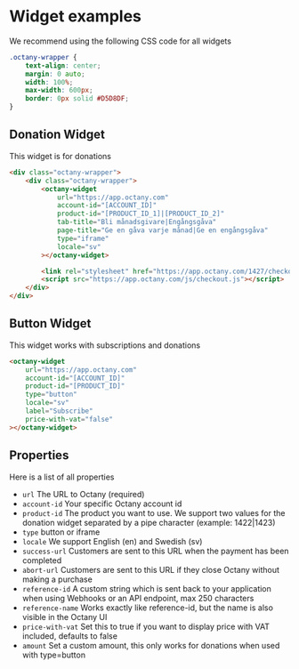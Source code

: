 Widget examples
===============

We recommend using the following CSS code for all widgets

```css
.octany-wrapper {
    text-align: center;
    margin: 0 auto;
    width: 100%;
    max-width: 600px;
    border: 0px solid #D5D8DF;
}
```

Donation Widget
---------------

This widget is for donations

```html
<div class="octany-wrapper">   
    <div class="octany-wrapper">   
        <octany-widget
            url="https://app.octany.com"
            account-id="[ACCOUNT_ID]"
            product-id="[PRODUCT_ID_1]|[PRODUCT_ID_2]"
            tab-title="Bli månadsgivare|Engångsgåva"
            page-title="Ge en gåva varje månad|Ge en engångsgåva"
            type="iframe"
            locale="sv"
        ></octany-widget>

        <link rel="stylesheet" href="https://app.octany.com/1427/checkout/appearance">
        <script src="https://app.octany.com/js/checkout.js"></script>
    </div>
</div>
```

Button Widget
-------------

This widget works with subscriptions and donations

```html
<octany-widget
    url="https://app.octany.com"
    account-id="[ACCOUNT_ID]"
    product-id="[PRODUCT_ID]"
    type="button"
    locale="sv"
    label="Subscribe"
    price-with-vat="false"
></octany-widget>
```

Properties
----------

Here is a list of all properties

* `url` The URL to Octany (required)
* `account-id` Your specific Octany account id
* `product-id` The product you want to use. We support two values for the donation widget separated by a pipe character (example: 1422|1423)
* `type` button or iframe
* `locale` We support English (en) and Swedish (sv)
* `success-url` Customers are sent to this URL when the payment has been completed
* `abort-url` Customers are sent to this URL if they close Octany without making a purchase
* `reference-id` A custom string which is sent back to your application when using Webhooks or an API endpoint, max 250 characters
* `reference-name` Works exactly like reference-id, but the name is also visible in the Octany UI
* `price-with-vat` Set this to true if you want to display price with VAT included, defaults to false
* `amount` Set a custom amount, this only works for donations when used with type=button